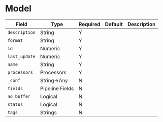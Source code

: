 # Model

|Field|Type|Required|Default|Description|
|---|---|---|---|---|
|`description`|String|Y|||
|`format`|String|Y|||
|`id`|Numeric|Y|||
|`last_update`|Numeric|Y|||
|`name`|String|Y|||
|`processors`|Processors|Y|||
|`_conf`|String$\rightarrow$Any|N|||
|`fields`|Pipeline Fields|N|||
|`no_buffer`|Logical|N|||
|`status`|Logical|N|||
|`tags`|Strings|N|||
